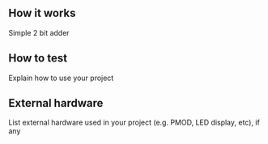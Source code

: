 <!---

This file is used to generate your project datasheet. Please fill in the information below and delete any unused
sections.

You can also include images in this folder and reference them in the markdown. Each image must be less than
512 kb in size, and the combined size of all images must be less than 1 MB.
-->

## How it works

Simple 2 bit adder

## How to test

Explain how to use your project

## External hardware

List external hardware used in your project (e.g. PMOD, LED display, etc), if any
